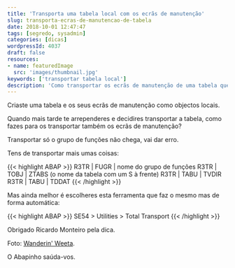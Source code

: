 ```yaml
---
title: 'Transporta uma tabela local com os ecrãs de manutenção'
slug: transporta-ecras-de-manutencao-de-tabela
date: 2018-10-01 12:47:47
tags: [segredo, sysadmin]
categories: [dicas]
wordpressId: 4037
draft: false
resources:
- name: featuredImage
  src: 'images/thumbnail.jpg'
keywords: ['transportar tabela local']
description: 'Como transportar os ecrãs de manutenção de uma tabela que foi originalmente criada localmente? Duas soluções. manual e automática.'
---
```

Criaste uma tabela e os seus ecrãs de manutenção como objectos locais.

Quando mais tarde te arrependeres e decidires transportar a tabela, como fazes para os transportar também os ecrãs de manutenção?

Transportar só o grupo de funções não chega, vai dar erro.

<!--more-->

Tens de transportar mais umas coisas:


{{< highlight ABAP >}}
R3TR | FUGR | nome do grupo de funções
R3TR | TOBJ | ZTABS (o nome da tabela com um S à frente)
R3TR | TABU | TVDIR
R3TR | TABU | TDDAT
{{< /highlight >}}

Mas ainda melhor é escolheres esta ferramenta que faz o mesmo mas de forma automática:


{{< highlight ABAP >}}
SE54 > Utilities > Total Transport
{{< /highlight >}}

Obrigado Ricardo Monteiro pela dica.

Foto: [Wanderin' Weeta][1].

O Abapinho saúda-vos.

   [1]: https://visualhunt.com/author/7f395d
